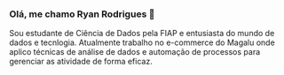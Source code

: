 ### Olá, me chamo Ryan Rodrigues 👋

Sou estudante de Ciência de Dados pela FIAP e entusiasta do mundo de dados e tecnlogia. Atualmente trabalho no e-commerce do Magalu onde aplico técnicas de análise de dados e automação de processos para gerenciar as atividade de forma eficaz.
